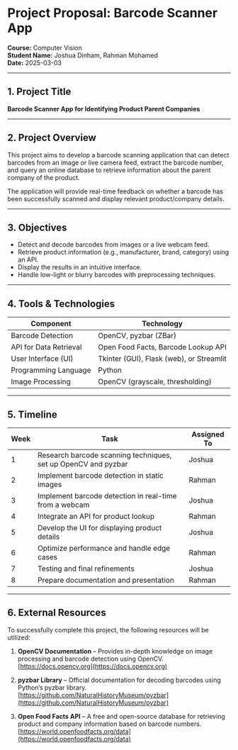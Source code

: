 # Project Proposal: Barcode Scanner App

**Course:** Computer Vision  
**Student Name:** Joshua Dinham, Rahman Mohamed  
**Date:** 2025-03-03  

---

## 1. Project Title  
**Barcode Scanner App for Identifying Product Parent Companies**

---

## 2. Project Overview  
This project aims to develop a barcode scanning application that can detect barcodes from an image or live camera feed, extract the barcode number, and query an online database to retrieve information about the parent company of the product.

The application will provide real-time feedback on whether a barcode has been successfully scanned and display relevant product/company details.

---

## 3. Objectives

- Detect and decode barcodes from images or a live webcam feed.  
- Retrieve product information (e.g., manufacturer, brand, category) using an API.  
- Display the results in an intuitive interface.  
- Handle low-light or blurry barcodes with preprocessing techniques.

---

## 4. Tools & Technologies

| Component             | Technology                                 |
|-----------------------|--------------------------------------------|
| Barcode Detection     | OpenCV, pyzbar (ZBar)                      |
| API for Data Retrieval| Open Food Facts, Barcode Lookup API        |
| User Interface (UI)   | Tkinter (GUI), Flask (web), or Streamlit   |
| Programming Language  | Python                                     |
| Image Processing      | OpenCV (grayscale, thresholding)           |

---

## 5. Timeline

| Week | Task                                             | Assigned To |
|------|--------------------------------------------------|-------------|
| 1    | Research barcode scanning techniques, set up OpenCV and pyzbar | Joshua      |
| 2    | Implement barcode detection in static images     | Rahman      |
| 3    | Implement barcode detection in real-time from a webcam | Joshua  |
| 4    | Integrate an API for product lookup              | Rahman      |
| 5    | Develop the UI for displaying product details    | Joshua      |
| 6    | Optimize performance and handle edge cases       | Rahman      |
| 7    | Testing and final refinements                    | Joshua      |
| 8    | Prepare documentation and presentation           | Rahman      |

---

## 6. External Resources

To successfully complete this project, the following resources will be utilized:

1. **OpenCV Documentation** – Provides in-depth knowledge on image processing and barcode detection using OpenCV.  
   [https://docs.opencv.org](https://docs.opencv.org)

2. **pyzbar Library** – Official documentation for decoding barcodes using Python’s pyzbar library.  
   [https://github.com/NaturalHistoryMuseum/pyzbar](https://github.com/NaturalHistoryMuseum/pyzbar)

3. **Open Food Facts API** – A free and open-source database for retrieving product and company information based on barcode numbers.  
   [https://world.openfoodfacts.org/data](https://world.openfoodfacts.org/data)
